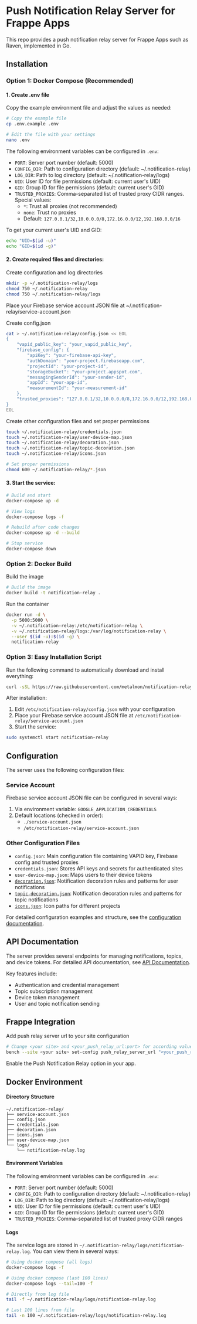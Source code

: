 # Push Notification Relay Server for Frappe Apps
This repo provides a push notification relay server for Frappe Apps such as Raven, implemented in Go.

## Installation

### Option 1: Docker Compose (Recommended)
#### 1. Create .env file
Copy the example environment file and adjust the values as needed:
```bash
# Copy the example file
cp .env.example .env

# Edit the file with your settings
nano .env
```

The following environment variables can be configured in `.env`:
- `PORT`: Server port number (default: 5000)
- `CONFIG_DIR`: Path to configuration directory (default: ~/.notification-relay)
- `LOG_DIR`: Path to log directory (default: ~/.notification-relay/logs)
- `UID`: User ID for file permissions (default: current user's UID)
- `GID`: Group ID for file permissions (default: current user's GID)
- `TRUSTED_PROXIES`: Comma-separated list of trusted proxy CIDR ranges. Special values:
  - `*`: Trust all proxies (not recommended)
  - `none`: Trust no proxies
  - Default: `127.0.0.1/32,10.0.0.0/8,172.16.0.0/12,192.168.0.0/16`

To get your current user's UID and GID:
```bash
echo "UID=$(id -u)"
echo "GID=$(id -g)"
```


#### 2. Create required files and directories:

Create configuration and log directories
```bash
mkdir -p ~/.notification-relay/logs
chmod 750 ~/.notification-relay
chmod 750 ~/.notification-relay/logs
```

Place your Firebase service account JSON file at ~/.notification-relay/service-account.json

Create config.json
```bash
cat > ~/.notification-relay/config.json << EOL
{
    "vapid_public_key": "your_vapid_public_key",
    "firebase_config": {
        "apiKey": "your-firebase-api-key",
        "authDomain": "your-project.firebaseapp.com",
        "projectId": "your-project-id",
        "storageBucket": "your-project.appspot.com",
        "messagingSenderId": "your-sender-id",
        "appId": "your-app-id",
        "measurementId": "your-measurement-id"
    },
    "trusted_proxies": "127.0.0.1/32,10.0.0.0/8,172.16.0.0/12,192.168.0.0/16"
}
EOL
```

Create other configuration files and set proper permissions
```bash
touch ~/.notification-relay/credentials.json
touch ~/.notification-relay/user-device-map.json
touch ~/.notification-relay/decoration.json
touch ~/.notification-relay/topic-decoration.json
touch ~/.notification-relay/icons.json

# Set proper permissions
chmod 600 ~/.notification-relay/*.json
```

#### 3. Start the service:
```bash
# Build and start
docker-compose up -d
```
```bash
# View logs
docker-compose logs -f
```
```bash
# Rebuild after code changes
docker-compose up -d --build
```
```bash
# Stop service
docker-compose down
```

### Option 2: Docker Build
Build the image
```bash
# Build the image
docker build -t notification-relay .
```

Run the container
```bash
docker run -d \
  -p 5000:5000 \
  -v ~/.notification-relay:/etc/notification-relay \
  -v ~/.notification-relay/logs:/var/log/notification-relay \
  --user $(id -u):$(id -g) \
  notification-relay
```

### Option 3: Easy Installation Script
Run the following command to automatically download and install everything:
```bash
curl -sSL https://raw.githubusercontent.com/metalmon/notification-relay/main/install.sh | sudo bash
```

After installation:
1. Edit `/etc/notification-relay/config.json` with your configuration
2. Place your Firebase service account JSON file at `/etc/notification-relay/service-account.json`
3. Start the service:
```bash
sudo systemctl start notification-relay
```

## Configuration
The server uses the following configuration files:

### Service Account
Firebase service account JSON file can be configured in several ways:
1. Via environment variable: `GOOGLE_APPLICATION_CREDENTIALS`
2. Default locations (checked in order):
   - `./service-account.json`
   - `/etc/notification-relay/service-account.json`

### Other Configuration Files
- `config.json`: Main configuration file containing VAPID key, Firebase config and trusted proxies
- `credentials.json`: Stores API keys and secrets for authenticated sites
- `user-device-map.json`: Maps users to their device tokens
- [`decoration.json`](docs/decoration.md): Notification decoration rules and patterns for user notifications
- [`topic-decoration.json`](docs/decoration.md): Notification decoration rules and patterns for topic notifications
- [`icons.json`](docs/icons.md): Icon paths for different projects

For detailed configuration examples and structure, see the [configuration documentation](docs/configuration.md).

## API Documentation

The server provides several endpoints for managing notifications, topics, and device tokens. For detailed API documentation, see [API Documentation](docs/api.md).

Key features include:
- Authentication and credential management
- Topic subscription management
- Device token management
- User and topic notification sending

## Frappe Integration
Add push relay server url to your site configuration
```bash
# Change <your site> and <your_push_relay_url:port> for according values
bench --site <your site> set-config push_relay_server_url "<your_push_relay_url:port>"
```
Enable the Push Notification Relay option in your app.

## Docker Environment

#### Directory Structure
```
~/.notification-relay/
├── service-account.json
├── config.json
├── credentials.json
├── decoration.json
├── icons.json
├── user-device-map.json
└── logs/
    └── notification-relay.log
```

#### Environment Variables

The following environment variables can be configured in `.env`:
- `PORT`: Server port number (default: 5000)
- `CONFIG_DIR`: Path to configuration directory (default: ~/.notification-relay)
- `LOG_DIR`: Path to log directory (default: ~/.notification-relay/logs)
- `UID`: User ID for file permissions (default: current user's UID)
- `GID`: Group ID for file permissions (default: current user's GID)
- `TRUSTED_PROXIES`: Comma-separated list of trusted proxy CIDR ranges

#### Logs

The service logs are stored in `~/.notification-relay/logs/notification-relay.log`. You can view them in several ways:

```bash
# Using docker compose (all logs)
docker-compose logs -f

# Using docker compose (last 100 lines)
docker-compose logs --tail=100 -f

# Directly from log file
tail -f ~/.notification-relay/logs/notification-relay.log

# Last 100 lines from file
tail -n 100 ~/.notification-relay/logs/notification-relay.log
```


